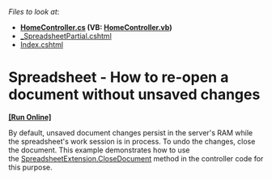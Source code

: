 <!-- default file list -->
*Files to look at*:

* **[HomeController.cs](./CS/T449201/Controllers/HomeController.cs) (VB: [HomeController.vb](./VB/T449201/Controllers/HomeController.vb))**
* [_SpreadsheetPartial.cshtml](./CS/T449201/Views/Home/_SpreadsheetPartial.cshtml)
* [Index.cshtml](./CS/T449201/Views/Home/Index.cshtml)
<!-- default file list end -->
# Spreadsheet - How to re-open a document without unsaved changes  
<!-- run online -->
**[[Run Online]](https://codecentral.devexpress.com/t449201/)**
<!-- run online end -->


<p>By default, unsaved document changes persist in the server's RAM while the spreadsheet's work session is in process. To undo the changes, close the document. This example demonstrates how to use the <a href="https://documentation.devexpress.com/#AspNet/DevExpressWebMvcSpreadsheetExtension_CloseDocumenttopic">SpreadsheetExtension.CloseDocument</a> method in the controller code for this purpose.</p>

<br/>


